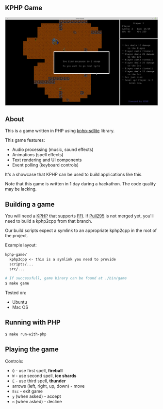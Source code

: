 ## KPHP Game

![preview](readme_pic.jpg)

## About

This is a game written in PHP using [kphp-sdlite](https://packagist.org/packages/quasilyte/kphp-sdlite) library.

This game features:

* Audio processing (music, sound effects)
* Animations (spell effects)
* Text rendering and UI components
* Event polling (keyboard controls)

It's a showcase that KPHP can be used to build applications like this.

Note that this game is written in 1 day during a hackathon.
The code quality may be lacking.

## Building a game

You will need a [KPHP](https://github.com/VKCOM/kphp/) that supports [FFI](https://wiki.php.net/rfc/ffi).
If [Pull295](https://github.com/VKCOM/kphp/pull/295) is not merged yet, you'll need to build a kphp2cpp from that branch.

Our build scripts expect a symlink to an appropriate kphp2cpp in the root of the project.

Example layout:

```
kphp-game/
  kphp2cpp <- this is a symlink you need to provide
  scripts/...
  src/...
```

```bash
# If successfull, game binary can be found at ./bin/game
$ make game
```

Tested on:

* Ubuntu
* Mac OS

## Running with PHP

```bash
$ make run-with-php
```

## Playing the game

Controls:

* `Q` - use first spell, **fireball**
* `W` - use second spell, **ice shards**
* `E` - use third spell, **thunder**
* arrows (left, right, up, down) - move
* `Esc` - exit game
* `y` (when asked) - accept
* `n` (when asked) - decline
